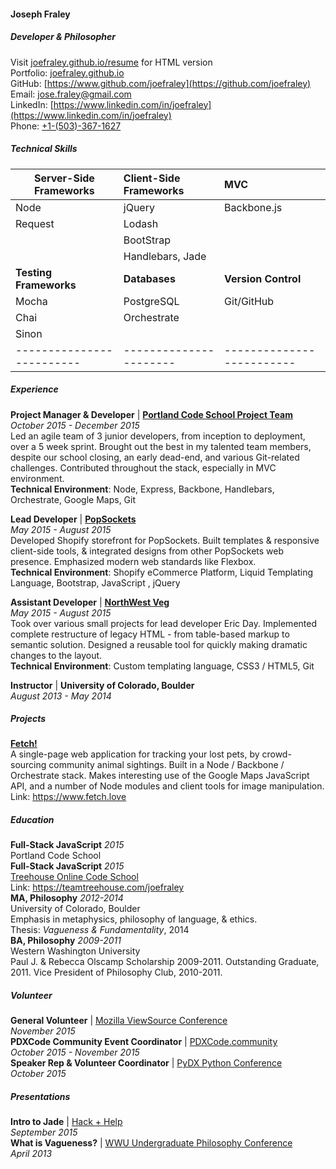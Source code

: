 #### Joseph Fraley 
##### Developer & Philosopher  
Visit [joefraley.github.io/resume](joefraley.github.io/resume) for HTML version  
Portfolio: [joefraley.github.io](https://joefraley.github.io)  
GitHub: [https://www.github.com/joefraley](https://github.com/joefraley)  
Email: [jose.fraley@gmail.com](mailto:jose.fraley@gmail.com)  
LinkedIn: [https://www.linkedin.com/in/joefraley](https://www.linkedin.com/in/joefraley)  
Phone: [+1-(503)-367-1627](tel:+1-503-367-1627)  
##### *Technical Skills*  
| Server-Side Frameworks  |Client-Side Frameworks|           MVC           |
|-------------------------|:---------------------|:------------------------|
|Node                     |jQuery                |Backbone.js              |
|Request                  |Lodash                |                         |
|                         |BootStrap             |                         |
|                         |Handlebars, Jade      |                         |
|  **Testing Frameworks** |     **Databases**    |   **Version Control**   |
|Mocha                    |PostgreSQL            |Git/GitHub               |
|Chai                     |Orchestrate           |                         |
|Sinon                    |                      |                         |
|-------------------------|----------------------|-------------------------|

##### *Experience*  
**Project Manager & Developer** | [**Portland Code School Project Team**](https://www.fetch.love)   
*October 2015 - December 2015*  
Led an agile team of 3 junior developers, from inception to deployment, over a 5 week sprint. Brought out the best in my talented team members, despite our school closing, an early dead-end, and various Git-related challenges. Contributed throughout the stack, especially in MVC environment.  
**Technical Environment**: Node, Express, Backbone, Handlebars, Orchestrate, Google Maps, Git

 **Lead Developer** | [**PopSockets**](https://www.popsockets.com)  
*May 2015 - August 2015*  
Developed Shopify storefront for PopSockets. Built templates & responsive client-side tools, & integrated designs from other PopSockets web presence. Emphasized modern web standards like Flexbox.  
**Technical Environment**: Shopify eCommerce Platform, Liquid Templating Language, Bootstrap, JavaScript , jQuery

**Assistant Developer** | [**NorthWest Veg**](https://www.nwveg.com)   
*May 2015 - August 2015*  
Took over various small projects for lead developer Eric Day. Implemented complete restructure of legacy HTML - from table-based markup to semantic solution. Designed a reusable tool for quickly making dramatic changes to the layout.  
**Technical Environment**: Custom templating language, CSS3 / HTML5, Git

**Instructor** | **University of Colorado, Boulder**   
*August 2013 - May 2014*  

##### *Projects*  
[**Fetch!**](https://www.fetch.love)  
A single-page web application for tracking your lost pets, by crowd-sourcing community animal sightings. Built in a Node / Backbone / Orchestrate stack. Makes interesting use of the Google Maps JavaScript API, and a number of Node modules and client tools for image manipulation.  
Link: https://www.fetch.love   

##### *Education*   
**Full-Stack JavaScript** *2015*   
Portland Code School  
**Full-Stack JavaScript** *2015*  
[Treehouse Online Code School](https://teamtreehouse.com/joefraley)  
Link: https://teamtreehouse.com/joefraley  
**MA, Philosophy** *2012-2014*  
University of Colorado, Boulder  
Emphasis in metaphysics, philosophy of language, & ethics.  
Thesis: *Vagueness & Fundamentality*, 2014  
**BA, Philosophy** *2009-2011*  
Western Washington University  
Paul J. & Rebecca Olscamp Scholarship 2009-2011. Outstanding Graduate, 2011. Vice President of Philosophy Club, 2010-2011.  

##### *Volunteer*  
**General Volunteer** | [Mozilla ViewSource Conference](https://viewsourceconf.org/)  
*November 2015*  
**PDXCode Community Event Coordinator** | [PDXCode.community](https://www.PDXCode.community)   
*October 2015 - November 2015*   
**Speaker Rep & Volunteer Coordinator** | [PyDX Python Conference](http://pydx.org/)   
*October 2015*
##### *Presentations*  
**Intro to Jade** | [Hack + Help](http://www.meetup.com/Portland-Code-School-Learning-and-Development-Group/events/225214851/)  
*September 2015*  
**What is Vagueness?** | [WWU Undergraduate Philosophy Conference]()  
*April 2013*
